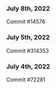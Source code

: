 ### July 8th, 2022

Commit #14576

### July 5th, 2022

Commit #314353


### July 4th, 2022

Commit #72281
